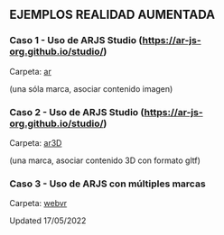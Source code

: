 


## EJEMPLOS REALIDAD AUMENTADA 


### Caso 1 - Uso de  **ARJS Studio** (https://ar-js-org.github.io/studio/) 
   Carpeta: [ar](https://github.com/mgea/mgea.github.io/tree/master/XR/ar) 

  (una sóla marca, asociar contenido imagen) 
  

### Caso 2 - Uso de  **ARJS Studio** (https://ar-js-org.github.io/studio/) 

   Carpeta: [ar3D](https://github.com/mgea/mgea.github.io/tree/master/XR/ar3D) 

(una  marca, asociar contenido 3D con formato gltf) 
  
    

### Caso 3 - Uso de  **ARJS** con múltiples marcas 

   Carpeta: [webvr](https://github.com/mgea/mgea.github.io/tree/master/XR/webvr) 

 
 Updated 17/05/2022
